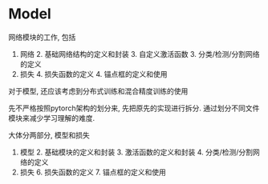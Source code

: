 
# Model

网络模块的工作, 包括

1. 网络
   2. 基础网络结构的定义和封装
   3. 自定义激活函数
   3. 分类/检测/分割网络的定义
3. 损失
   4. 损失函数的定义
   4. 锚点框的定义和使用

对于模型, 还应该考虑到分布式训练和混合精度训练的使用


先不严格按照pytorch架构的划分来, 先把原先的实现进行拆分. 通过划分不同文件模块来减少学习理解的难度.


大体分两部分, 模型和损失

1. 模型
   2. 基础模块的定义和封装
   3. 激活函数的定义和封装
   4. 分类/检测/分割网络的定义
5. 损失
   6. 损失函数的定义
   7. 锚点框的定义和使用
